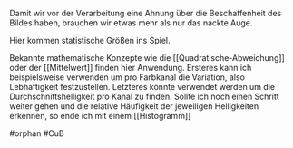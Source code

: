 Damit wir vor der Verarbeitung eine Ahnung über die Beschaffenheit des Bildes haben, brauchen wir etwas mehr als nur das nackte Auge.

Hier kommen statistische Größen ins Spiel.

Bekannte mathematische Konzepte wie die [[Quadratische-Abweichung]] oder der [[Mittelwert]] finden hier Anwendung.
Ersteres kann ich beispielsweise verwenden um pro Farbkanal die Variation, also Lebhaftigkeit festzustellen.
Letzteres könnte verwendet werden um die Durchschnittshelligkeit pro Kanal zu finden.
Sollte ich noch einen Schritt weiter gehen und die relative Häufigkeit der jeweiligen Helligkeiten erkennen, so ende ich mit einem [[Histogramm]]

#orphan
#CuB 
